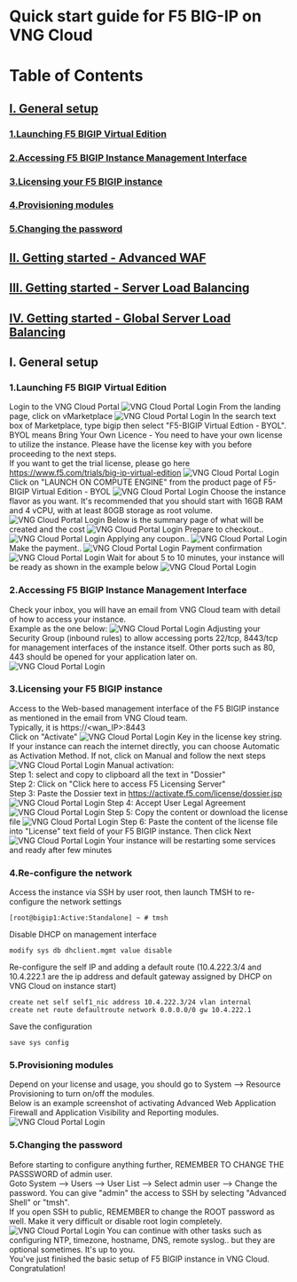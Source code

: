 # Quick start guide for F5 BIG-IP on VNG Cloud
# Table of Contents
## [I. General setup](#I)
### [1.Launching F5 BIGIP Virtual Edition](#I1)
### [2.Accessing F5 BIGIP Instance Management Interface](#I2)
### [3.Licensing your F5 BIGIP instance](#I3)
### [4.Provisioning modules](#I4)
### [5.Changing the password](#I5)
## <a href='/waf/README.md'>II. Getting started - Advanced WAF</a>
## <a href='/slb/README.md'>III. Getting started - Server Load Balancing</a>
## <a href='/gslb/README.md'>IV. Getting started - Global Server Load Balancing</a>

## I. General setup <a name="I"></a>
### 1.Launching F5 BIGIP Virtual Edition <a name="I1"></a>
Login to the VNG Cloud Portal
![VNG Cloud Portal Login](/img/vng-portal-login.png)
From the landing page, click on vMarketplace
![VNG Cloud Portal Login](/img/vng-portal-landingpage.png)
In the search text box of Marketplace, type bigip then select "F5-BIGIP Virtual Edtion - BYOL".<br>
BYOL means Bring Your Own Licence - You need to have your own license to utilize the instance. Please have the license key with you before proceeding to the next steps.<br>
If you want to get the trial license, please go here https://www.f5.com/trials/big-ip-virtual-edition
![VNG Cloud Portal Login](/img/vng-portal-marketplace-search-bigip.png)
Click on "LAUNCH ON COMPUTE ENGINE" from the product page of F5-BIGIP Virtual Edition - BYOL
![VNG Cloud Portal Login](/img/vng-portal-launch-bigip.png)
Choose the instance flavor as you want. It's recommended that you should start with 16GB RAM and 4 vCPU, with at least 80GB storage as root volume.
![VNG Cloud Portal Login](/img/vng-portal-bigip-instance-config.png)
Below is the summary page of what will be created and the cost
![VNG Cloud Portal Login](/img/vng-portal-bigip-launch-summary.png)
Prepare to checkout..
![VNG Cloud Portal Login](/img/vng-portal-checkout.png)
Applying any coupon..
![VNG Cloud Portal Login](/img/vng-bigip-checkout2.png)
Make the payment..
![VNG Cloud Portal Login](/img/vng-bigip-cloud-checkout3.png)
Payment confirmation
![VNG Cloud Portal Login](/img/vng-big-ip-checkout-done.png)
Wait for about 5 to 10 minutes, your instance will be ready as shown in the example below
![VNG Cloud Portal Login](/img/vng-bigip-instance-detail.png)
### 2.Accessing F5 BIGIP Instance Management Interface <a name="I2"></a>
Check your inbox, you will have an email from VNG Cloud team with detail of how to access your instance.<br>
Example as the one below:
![VNG Cloud Portal Login](/img/vng-bigip-logindetail.png)
Adjusting your Security Group (inbound rules) to allow accessing ports 22/tcp, 8443/tcp for management interfaces of the instance itself. Other ports such as 80, 443 should be opened for your application later on.
![VNG Cloud Portal Login](/img/vng-securitygroup.png)
### 3.Licensing your F5 BIGIP instance <a name="I3"></a>
Access to the Web-based management interface of the F5 BIGIP instance as mentioned in the email from VNG Cloud team.<br>
Typically, it is https://<wan_IP>:8443<br>
Click on "Activate"
![VNG Cloud Portal Login](/img/vng-bigip-license.png)
Key in the license key string. If your instance can reach the internet directly, you can choose Automatic as Activation Method. If not, click on Manual and follow the next steps
![VNG Cloud Portal Login](/img/vng-bigip-license-key.png)
Manual activation:<br>
Step 1: select and copy to clipboard all the text in "Dossier"<br>
Step 2: Click on "Click here to access F5 Licensing Server"<br>
Step 3: Paste the Dossier text in https://activate.f5.com/license/dossier.jsp
![VNG Cloud Portal Login](/img/license-activate1.png)
Step 4: Accept User Legal Agreement
![VNG Cloud Portal Login](/img/license-activate2.png)
Step 5: Copy the content or download the license file
![VNG Cloud Portal Login](/img/license-activate3.png)
Step 6: Paste the content of the license file into "License" text field of your F5 BIGIP instance. Then click Next<br>
![VNG Cloud Portal Login](/img/license-activate4.png)
Your instance will be restarting some services and ready after few minutes
### 4.Re-configure the network <a name="I4"></a>
Access the instance via SSH by user root, then launch TMSH to re-configure the network settings
```
[root@bigip1:Active:Standalone] ~ # tmsh
```
Disable DHCP on management interface
```
modify sys db dhclient.mgmt value disable
```
Re-configure the self IP and adding a default route
(10.4.222.3/4 and 10.4.222.1 are the ip address and default gateway assigned by DHCP on VNG Cloud on instance start)
```
create net self self1_nic address 10.4.222.3/24 vlan internal
create net route defaultroute network 0.0.0.0/0 gw 10.4.222.1
```
Save the configuration
```
save sys config
```
### 5.Provisioning modules <a name="I5"></a>
Depend on your license and usage, you should go to System --> Resource Provisioning to turn on/off the modules.<br>
Below is an example screenshot of activating Advanced Web Application Firewall and Application Visibility and Reporting modules.
![VNG Cloud Portal Login](/img/vng-bigip-provisioning.png)
### 5.Changing the password <a name="I5"></a>
Before starting to configure anything further, REMEMBER TO CHANGE THE PASSSWORD of admin user.<br>
Goto System --> Users --> User List --> Select admin user --> Change the password. You can give "admin" the access to SSH by selecting "Advanced Shell" or "tmsh".<br>
If you open SSH to public, REMEMBER to change the ROOT password as well. Make it very difficult or disable root login completely.
![VNG Cloud Portal Login](/img/change-password.png)
You can continue with other tasks such as configuring NTP, timezone, hostname, DNS, remote syslog.. but they are optional sometimes. It's up to you.<br>
You've just finished the basic setup of F5 BIGIP instance in VNG Cloud. Congratulation!<br>
